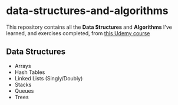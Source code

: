 # data-structures-and-algorithms

This repository contains all the **Data Structures** and **Algorithms** I've learned, and exercises completed, from <a href="https://www.udemy.com/course/master-the-coding-interview-data-structures-algorithms">this Udemy course</a>

## Data Structures

- Arrays
- Hash Tables
- Linked Lists (Singly/Doubly)
- Stacks
- Queues
- Trees
